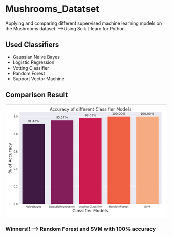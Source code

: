 # Mushrooms_Datatset
Applying and comparing different supervised machine learning models on the Mushrooms dataset.
-->Using Scikit-learn for Python.
## Used Classifiers
- Gaussian Naive Bayes
- Logistic Regression
- Votting Classifier
- Random Forest
- Support Vector Machine
## Comparison Result
![alt text](https://github.com/HediaBougi/Mushrooms_Datatset/blob/master/mushroomdataset.png)
### Winners!! --> Random Forest and SVM with 100% accuracy
